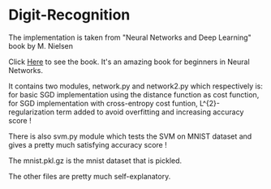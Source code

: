 # Digit-Recognition

The implementation is taken from "Neural Networks and Deep Learning" book by M. Nielsen 

Click [Here](http://neuralnetworksanddeeplearning.com) to see the book. It's an amazing book for beginners in Neural Networks.

It contains two modules, network.py and network2.py which respectively is:
for basic SGD implementation using the distance function as cost function, 
for SGD implementation with cross-entropy cost funtion, L^{2}-regularization term added to avoid overfitting and increasing accuracy score !

There is also svm.py module which tests the SVM on MNIST dataset and gives a pretty much satisfying accuracy score ! 

The mnist.pkl.gz is the mnist dataset that is pickled.

The other files are pretty much self-explanatory.

